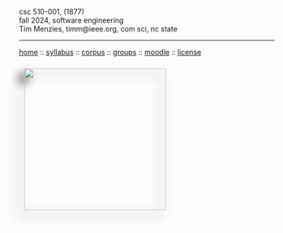 <div class=wrapper>
<p>
csc 510-001, (1877)<br>
fall 2024, software engineering<br>
Tim Menzies, timm@ieee.org, com sci, nc state
<hr>
<a href="index.html">home</a>
:: <a href="syllabus.html">syllabus</a>
:: <a href="https://docs.google.com/spreadsheets/d/17AdVB6rGsKSf8Ut6gG5RD01IngOLjQvVxFdkSS76cYY/edit?usp=sharing">corpus</a> 
:: <a href="https://docs.google.com/spreadsheets/d/1as_d35pZSKT1zcVWEcqa59AaU7AmNYHpDvdlkdgaCdI/edit?gid=0#gid=0">groups</a> 
:: <a href="https://moodle-courses2425.wolfware.ncsu.edu/course/view.php?id=4180&bp=s">moodle</a>
:: <a href="https://github.com/txt/se24fall/blob/main/LICENSE">license</a>  </p>
<img src="img/banner.png" align=left width=280
style="padding: 10px; padding-right: 15px; -webkit-filter: drop-shadow(-10px 10px 10px #222); filter: drop-shadow(-10px 10px 10px #222); ">


